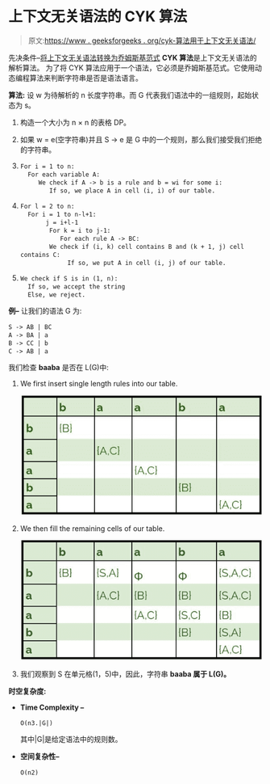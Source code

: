 # 上下文无关语法的 CYK 算法

> 原文:[https://www . geeksforgeeks . org/cyk-算法用于上下文无关语法/](https://www.geeksforgeeks.org/cyk-algorithm-for-context-free-grammar/)

先决条件–[将上下文无关语法转换为乔姆斯基范式](https://www.geeksforgeeks.org/converting-context-free-grammar-chomsky-normal-form/)
**CYK 算法**是上下文无关语法的解析算法。
为了将 CYK 算法应用于一个语法，它必须是乔姆斯基范式。它使用动态编程算法来判断字符串是否是语法语言。

**算法:**
设 w 为待解析的 n 长度字符串。而 G 代表我们语法中的一组规则，起始状态为 s。

1.  构造一个大小为 n × n 的表格 DP。
2.  如果 w = e(空字符串)并且 S -> e 是 G 中的一个规则，那么我们接受我们拒绝的字符串。
3.  ```
    For i = 1 to n:
      For each variable A:
         We check if A -> b is a rule and b = wi for some i:
            If so, we place A in cell (i, i) of our table. 
    ```

4.  ```
    For l = 2 to n:
      For i = 1 to n-l+1:
           j = i+l-1
            For k = i to j-1:
               For each rule A -> BC: 
            We check if (i, k) cell contains B and (k + 1, j) cell contains C:
                 If so, we put A in cell (i, j) of our table. 
    ```

5.  ```
    We check if S is in (1, n):
      If so, we accept the string
      Else, we reject.
    ```

**例–**
让我们的语法 G 为:

```
S -> AB | BC
A -> BA | a
B -> CC | b
C -> AB | a 
```

我们检查 **baaba** 是否在 L(G)中:

1.  We first insert single length rules into our table.

    ![](img/6ed777bb8a005e24b855230873b354cf.png)

2.  We then fill the remaining cells of our table.

    ![](img/499e6b0927bcc95628db7730d734bbb8.png)

3.  我们观察到 S 在单元格(1，5)中，因此，字符串 **baaba 属于 L(G)。**

**时空复杂度:**

*   **Time Complexity –**

    ```
    O(n3.|G|) 
    ```

    其中|G|是给定语法中的规则数。

*   **空间复杂性–**

    ```
    O(n2)  
    ```